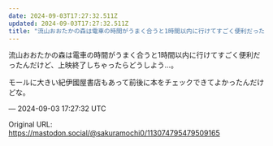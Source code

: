 ```yaml
---
date: 2024-09-03T17:27:32.511Z
updated: 2024-09-03T17:27:32.511Z
title: "流山おおたかの森は電車の時間がうまく合うと1時間以内に行けてすごく便利だったんだ[...]"
---
```


<p>流山おおたかの森は電車の時間がうまく合うと1時間以内に行けてすごく便利だったんだけど、上映終了しちゃったらどうしよう…。</p><p>モールに大きい紀伊國屋書店もあって前後に本をチェックできてよかったんだけどな。</p>

&mdash; 2024-09-03 17:27:32 UTC

Original URL: https://mastodon.social/@sakuramochi0/113074795479509165
